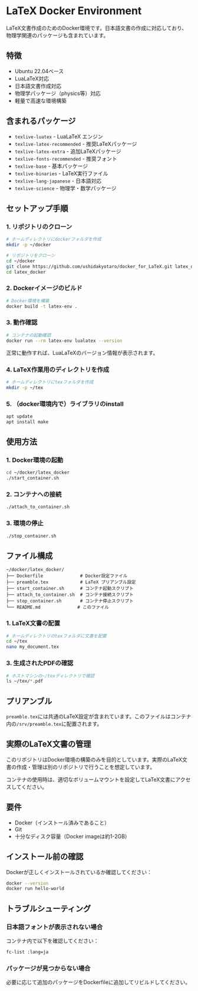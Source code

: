# LaTeX Docker Environment

LaTeX文書作成のためのDocker環境です。日本語文書の作成に対応しており、物理学関連のパッケージも含まれています。

## 特徴

- Ubuntu 22.04ベース
- LuaLaTeX対応
- 日本語文書作成対応
- 物理学パッケージ（physics等）対応
- 軽量で高速な環境構築

## 含まれるパッケージ

- `texlive-luatex` - LuaLaTeX エンジン
- `texlive-latex-recommended` - 推奨LaTeXパッケージ
- `texlive-latex-extra` - 追加LaTeXパッケージ
- `texlive-fonts-recommended` - 推奨フォント
- `texlive-base` - 基本パッケージ
- `texlive-binaries` - LaTeX実行ファイル
- `texlive-lang-japanese` - 日本語対応
- `texlive-science` - 物理学・数学パッケージ

## セットアップ手順

### 1. リポジトリのクローン

```bash
# ホームディレクトリにdockerフォルダを作成
mkdir -p ~/docker

# リポジトリをクローン
cd ~/docker
git clone https://github.com/ushidakyotaro/docker_for_LaTeX.git latex_docker
cd latex_docker
```

### 2. Dockerイメージのビルド

```bash
# Docker環境を構築
docker build -t latex-env .
```

### 3. 動作確認

```bash
# コンテナの起動確認
docker run --rm latex-env lualatex --version
```

正常に動作すれば、LuaLaTeXのバージョン情報が表示されます。

### 4. LaTeX作業用のディレクトリを作成
```bash
# ホームディレクトリにtexフォルダを作成
mkdir -p ~/tex
```

### 5. （docker環境内で）ライブラリのinstall
```bash
apt update
apt install make
```


## 使用方法

### 1. Docker環境の起動

```bash
cd ~/docker/latex_docker
./start_container.sh
```

### 2. コンテナへの接続

```bash
./attach_to_container.sh
```

### 3. 環境の停止

```bash
./stop_container.sh
```

## ファイル構成

```
~/docker/latex_docker/
├── Dockerfile              # Docker設定ファイル
├── preamble.tex            # LaTeX プリアンブル設定
├── start_container.sh      # コンテナ起動スクリプト
├── attach_to_container.sh  # コンテナ接続スクリプト
├── stop_container.sh       # コンテナ停止スクリプト
└── README.md              # このファイル
```

### 1. LaTeX文書の配置
```bash
# ホームディレクトリのtexフォルダに文書を配置
cd ~/tex
nano my_document.tex
```


### 3. 生成されたPDFの確認
```bash
# ホストマシンの~/texディレクトリで確認
ls ~/tex/*.pdf
```

## プリアンブル

`preamble.tex`には共通のLaTeX設定が含まれています。このファイルはコンテナ内の`/srv/preamble.tex`に配置されます。

## 実際のLaTeX文書の管理

このリポジトリはDocker環境の構築のみを目的としています。実際のLaTeX文書の作成・管理は別のリポジトリで行うことを想定しています。

コンテナの使用時は、適切なボリュームマウントを設定してLaTeX文書にアクセスしてください。

## 要件

- Docker（インストール済みであること）
- Git
- 十分なディスク容量（Docker imageは約1-2GB）

## インストール前の確認

Dockerが正しくインストールされているか確認してください：

```bash
docker --version
docker run hello-world
```

## トラブルシューティング

### 日本語フォントが表示されない場合

コンテナ内で以下を確認してください：

```bash
fc-list :lang=ja
```

### パッケージが見つからない場合

必要に応じて追加のパッケージをDockerfileに追加してリビルドしてください。